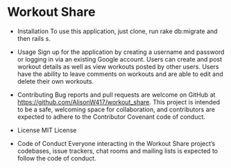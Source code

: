 # Workout Share

* Installation 
To use this application, just clone, run rake db:migrate and then rails s.

* Usage 
Sign up for the application by creating a username and password or logging in via an existing Google account. Users can create and post workout details as well as view workouts posted by other users. Users have the ability to leave comments on workouts and are able to edit and delete their own workouts.

* Contributing 
Bug reports and pull requests are welcome on GitHub at https://github.com/AlisonW417/workout_share. This project is intended to be a safe, welcoming space for collaboration, and contributors are expected to adhere to the Contributor Covenant code of conduct.

* License
MIT License 

* Code of Conduct 
Everyone interacting in the Workout Share project’s codebases, issue trackers, chat rooms and mailing lists is expected to follow the code of conduct.
